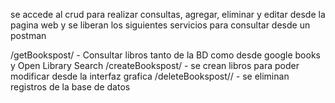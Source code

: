 se accede al crud para realizar consultas, agregar, eliminar y editar desde la pagina web y se liberan los siguientes servicios para consultar desde un postman 

/getBookspost/ - Consultar libros tanto de la BD como desde google books y Open Library Search
/createBookspost/ - se crean libros para poder modificar desde la interfaz grafica
/deleteBookspost/<id>/ - se eliminan registros de la base de datos
